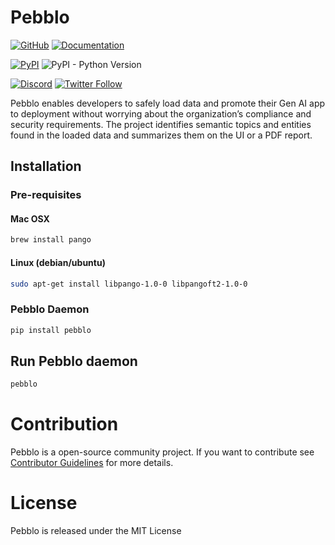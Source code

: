 # Pebblo

[![GitHub](https://img.shields.io/badge/GitHub-pebblo-blue?logo=github)](https://github.com/daxa-ai/pebblo)
[![Documentation](https://img.shields.io/badge/Documentation-pebblo-blue?logo=read-the-docs)](https://daxa-ai.github.io/pebblo-docs/)

[![PyPI](https://img.shields.io/pypi/v/pebblo?logo=pypi)](https://pypi.org/project/pebblo/)
![PyPI - Python Version](https://img.shields.io/pypi/pyversions/pebblo?logo=python&logoColor=gold)

[![Discord](https://img.shields.io/discord/1199861582776246403?logo=discord)](https://discord.gg/Qp5ZunuE)
[![Twitter Follow](https://img.shields.io/twitter/follow/daxa_ai)](https://twitter.com/daxa_ai)

Pebblo enables developers to safely load data and promote their Gen AI app to deployment without worrying about the organization’s compliance and security requirements. The project identifies semantic topics and entities found in the loaded data and summarizes them on the UI or a PDF report.


## Installation

### Pre-requisites

#### Mac OSX

```sh
brew install pango
```

#### Linux (debian/ubuntu)

```sh
sudo apt-get install libpango-1.0-0 libpangoft2-1.0-0
```

### Pebblo Daemon

```sh
pip install pebblo
```

## Run Pebblo daemon

```sh
pebblo
```

# Contribution

Pebblo is a open-source community project. If you want to contribute see [Contributor Guidelines](https://github.com/daxa-ai/pebblo/blob/main/CONTRIBUTING.md) for more details.

# License

Pebblo is released under the MIT License
